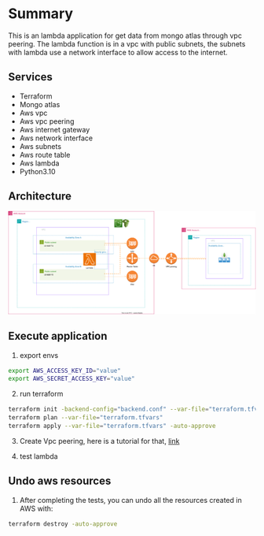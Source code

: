# Summary
<p> 
    This is an lambda application for get data from mongo atlas through vpc peering.
    The lambda function is in a vpc with public subnets, the subnets with lambda use a network interface to allow  access to the internet.
</p>

## Services
* Terraform
* Mongo atlas
* Aws vpc
* Aws vpc peering
* Aws internet gateway
* Aws network interface
* Aws subnets
* Aws route table
* Aws lambda
* Python3.10

## Architecture

<img src="https://raw.githubusercontent.com/Jardielson-s/get_mongo_atlas_data/ef05bd69f72ce34cbff2aa229f22c31340fe973a/images/lambda-function-mongo-atlas.drawio.svg"/>


## Execute application
1. export envs
```bash
export AWS_ACCESS_KEY_ID="value"
export AWS_SECRET_ACCESS_KEY="value"
```
2. run terraform
```bash
terraform init -backend-config="backend.conf" --var-file="terraform.tfvars"
terraform plan --var-file="terraform.tfvars"
terraform apply --var-file="terraform.tfvars" -auto-approve
```
3. Create Vpc peering, here is a tutorial for that, <a href="https://www.letr.ai/ko/blog/tech-221210"> link  </a>

4. test lambda


## Undo aws resources
1. After completing the tests, you can undo all the resources created in AWS with:
```bash
terraform destroy -auto-approve
```